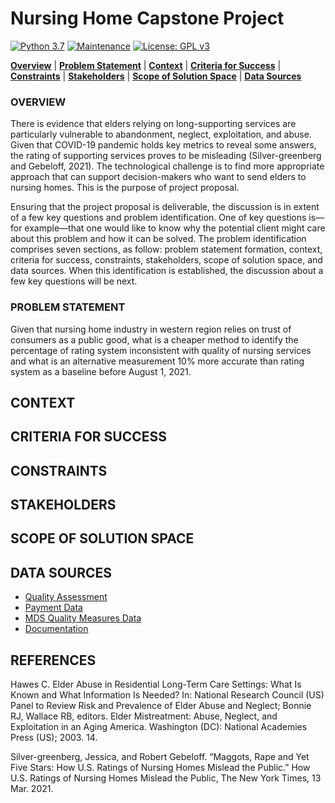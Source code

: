 # Nursing Home Capstone Project

[![Python 3.7](https://img.shields.io/badge/python-3.7-blue.svg)](https://www.python.org/downloads/release/python-380/)
[![Maintenance](https://img.shields.io/badge/Maintained%3F-yes-green.svg)](https://github.com/jonahwinninghoff/Springboard/graphs/commit-activity)
[![License: GPL v3](https://img.shields.io/badge/License-GPLv3-blue.svg)](https://www.gnu.org/licenses/gpl-3.0)

**[Overview](#overview)** | **[Problem Statement](#problem)** | **[Context](#context)** | **[Criteria for Success](#criteria)** | **[Constraints](#constraints)** | **[Stakeholders](#stakeholders)** | **[Scope of Solution Space](#scope)** | **[Data Sources](#sources)**


### OVERVIEW <a id='overview'></a>

There is evidence that elders relying on long-supporting services are particularly vulnerable to abandonment, neglect, exploitation, and abuse. Given that COVID-19 pandemic holds key metrics to reveal some answers, the rating of supporting services proves to be misleading (Silver-greenberg and Gebeloff, 2021). The technological challenge is to find more appropriate approach that can support decision-makers who want to send elders to nursing homes. This is the purpose of project proposal.

Ensuring that the project proposal is deliverable, the discussion is in extent of a few key questions and problem identification. One of key questions is—for example—that one would like to know why the potential client might care about this problem and how it can be solved. The problem identification comprises seven sections, as follow: problem statement formation, context, criteria for success, constraints, stakeholders, scope of solution space, and data sources. When this identification is established, the discussion about a few key questions will be next.


### PROBLEM STATEMENT <a id='problem'></a>

Given that nursing home industry in western region relies on trust of consumers as a public good, what is a cheaper method to identify the percentage of rating system inconsistent with quality of nursing services and what is an alternative measurement 10% more accurate than rating system as a baseline before August 1, 2021.

## CONTEXT <a id='context'></a>

## CRITERIA FOR SUCCESS <a id='criteria'></a>

## CONSTRAINTS <a id = 'constraints'></a>

## STAKEHOLDERS <a id = 'stakeholders'></a>

## SCOPE OF SOLUTION SPACE <a id = 'scope'></a>

## DATA SOURCES <a id = 'sources'></a>

- [Quality Assessment](https://www.cms.gov/Medicare/Quality-Initiatives-Patient-Assessment-Instruments/NursingHomeQualityInits/Staffing-Data-Submission-PBJ)
- [Payment Data](https://data.cms.gov/browse?q=daily+nurse+staffing)
- [MDS Quality Measures Data](https://data.cms.gov/provider-data/dataset/djen-97ju)
- [Documentation](https://data.cms.gov/Special-Programs-Initiatives-Long-Term-Care-Facili/PBJ-Public-Use-Files-Data-Documentation/ygny-gzks)

## REFERENCES

Hawes C. Elder Abuse in Residential Long-Term Care Settings: What Is Known and What Information Is Needed? In: National Research Council (US) Panel to Review Risk and Prevalence of Elder Abuse and Neglect; Bonnie RJ, Wallace RB, editors. Elder Mistreatment: Abuse, Neglect, and Exploitation in an Aging America. Washington (DC): National Academies Press (US); 2003. 14.

Silver-greenberg, Jessica, and Robert Gebeloff. “Maggots, Rape and Yet Five Stars: How U.S. Ratings of Nursing Homes Mislead the Public.” How U.S. Ratings of Nursing Homes Mislead the Public, The New York Times, 13 Mar. 2021.

